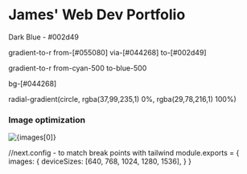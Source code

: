 # James' Web Dev Portfolio

Dark Blue - #002d49

gradient-to-r from-[#055080] via-[#044268] to-[#002d49]

gradient-to-r from-cyan-500 to-blue-500

bg-[#044268]

radial-gradient(circle, rgba(37,99,235,1) 0%, rgba(29,78,216,1) 100%)


### Image optimization
<div className="realative">
  <Image
    src={images[0]}
    alt={images[0]}
    layout="fill"
    //height={732}
    //width={1500}
  />
</div>

//next.config - to match break points with tailwind
module.exports = {
  images: {
    deviceSizes: [640, 768, 1024, 1280, 1536],
  }
}
